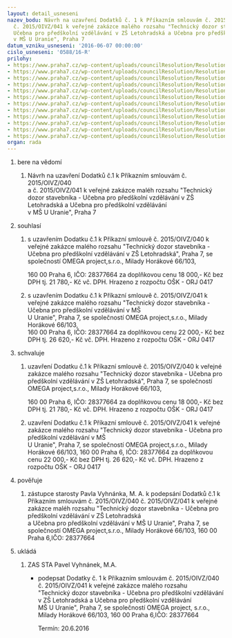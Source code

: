 ```yaml
---
layout: detail_usneseni
nazev_bodu: Návrh na uzavření Dodatků č. 1 k Příkazním smlouvám č. 2015/OIVZ/040 a
  č. 2015/OIVZ/041 k veřejné zakázce malého rozsahu "Technický dozor stavebníka -
  Učebna pro předškolní vzdělávání v ZŠ Letohradská a Učebna pro předškolní vzdělávání
  v MŠ U Uranie", Praha 7
datum_vzniku_usneseni: '2016-06-07 00:00:00'
cislo_usneseni: '0588/16-R'
prilohy:
- https://www.praha7.cz/wp-content/uploads/councilResolution/Resolutions/27825/export/1Duvodovazprava~70302.doc
- https://www.praha7.cz/wp-content/uploads/councilResolution/Resolutions/27825/export/2Usnesenic0946~70301.doc
- https://www.praha7.cz/wp-content/uploads/councilResolution/Resolutions/27825/export/3Usnesenic0943~70300.doc
- https://www.praha7.cz/wp-content/uploads/councilResolution/Resolutions/27825/export/4Usnesenic0868~70299.doc
- https://www.praha7.cz/wp-content/uploads/councilResolution/Resolutions/27825/export/5Usnesenic1233~70298.doc
- https://www.praha7.cz/wp-content/uploads/councilResolution/Resolutions/27825/export/6Usnesenic1238~70297.doc
- https://www.praha7.cz/wp-content/uploads/councilResolution/Resolutions/27825/export/8Dodatekc1kesml040~70295.doc
- https://www.praha7.cz/wp-content/uploads/councilResolution/Resolutions/27825/export/9PrikaznismlouvaTDS2015OIVZ040~70294.doc
- https://www.praha7.cz/wp-content/uploads/councilResolution/Resolutions/27825/export/10Dodatekc1kesml041~70293.doc
- https://www.praha7.cz/wp-content/uploads/councilResolution/Resolutions/27825/export/11PrikaznismlouvaTDS2015OIVZ041~70292.doc
- https://www.praha7.cz/wp-content/uploads/councilResolution/Resolutions/27825/export/12VypisORzedne162016~70291.pdf
- https://www.praha7.cz/wp-content/uploads/councilResolution/Resolutions/27825/export/export~298505.pdf
organ: rada
---
```

<ol class="urzList_view" id="urzList">
<li class="urzClass1" id=""><span name="1">bere na vědomí</span> 
<ol class="urzOlClass">
<li class="urzClass2" style="TEXT-ALIGN: left" id=""><span><p>Návrh na uzavření Dodatků č.1 k Příkazním smlouvám č. 2015/OIVZ/040 <br>a č. 2015/OIVZ/041&nbsp;k veřejné zakázce maléh rozsahu "Technický dozor stavebníka - Učebna pro předškolní vzdělávání v ZŠ Letohradská a Učebna pro předškolní vzdělávání <br>v MŠ U Uranie", Praha 7</p></span></li></ol></li>
<li class="urzClass1" id=""><span name="26">souhlasí</span> 
<ol class="urzOlClass">
<li class="urzClass2" style="TEXT-ALIGN: left" id=""><span><p>s uzavřením&nbsp;Dodatku č.1 k Příkazní smlouvě č. 2015/OIVZ/040&nbsp;k veřejné zakázce malého rozsahu "Technický dozor stavebníka - Učebna pro předškolní vzdělávání v ZŠ Letohradská",&nbsp;Praha 7, se společností OMEGA project,s.r.o., Milady Horákové 66/103,</p><p>160 00 Praha 6, IČO: 28377664 za doplňkovou cenu 18 000,- Kč bez DPH tj. 21 780,- Kč vč. DPH. Hrazeno z rozpočtu OŠK - ORJ 0417</p></span></li>
<li class="urzClass2" style="TEXT-ALIGN: left" id=""><span><p>s uzavřením Dodatku č.1 k Příkazní smlouvě č. 2015/OIVZ/041 k veřejné zakázce malého rozsahu "Technický dozor stavebníka - Učebna pro předškolní vzdělávání v MŠ <br>U Uranie", Praha 7, se společností OMEGA project,s.r.o., Milady Horákové 66/103, <br>160 00 Praha 6, IČO: 28377664 za doplňkovou cenu 22 000,- Kč bez DPH tj. 26 620,- Kč vč. DPH. Hrazeno z rozpočtu OŠK - ORJ 0417</p></span></li></ol></li>
<li class="urzClass1" id=""><span name="24">schvaluje</span> 
<ol class="urzOlClass">
<li class="urzClass2" style="TEXT-ALIGN: left" id=""><span><p>uzavření Dodatku č.1 k Příkazní smlouvě č. 2015/OIVZ/040 k veřejné zakázce malého rozsahu "Technický dozor stavebníka - Učebna pro předškolní vzdělávání v ZŠ Letohradská", Praha 7, se společností OMEGA project,s.r.o., Milady Horákové 66/103,</p><p>160 00 Praha 6, IČO: 28377664 za doplňkovou cenu 18 000,- Kč bez DPH tj. 21 780,- Kč vč. DPH. Hrazeno z rozpočtu OŠK - ORJ 0417</p></span></li>
<li class="urzClass2" style="TEXT-ALIGN: left" id=""><span><p>uzavření Dodatku č.1 k Příkazní smlouvě č. 2015/OIVZ/041 k veřejné zakázce malého rozsahu "Technický dozor stavebníka - Učebna pro předškolní vzdělávání v MŠ <br>U Uranie", Praha 7, se společností OMEGA project,s.r.o., Milady Horákové 66/103, 160 00 Praha 6, IČO: 28377664 za doplňkovou cenu 22 000,- Kč bez DPH tj. 26 620,- Kč vč. DPH. Hrazeno z rozpočtu OŠK - ORJ 0417</p></span></li></ol></li>
<li class="urzClass1" id=""><span name="16">pověřuje</span> 
<ol class="urzOlClass">
<li class="urzClass2" style="TEXT-ALIGN: left" id=""><span><p>zástupce starosty Pavla Vyhnánka, M. A. k podepsání Dodatků č.1 k Příkazním smlouvám č. 2015/OIVZ/040&nbsp;č. 2015/OIVZ/041 k veřejné zakázce maléh rozsahu "Technický dozor stavebníka - Učebna pro předškolní vzdělávání v ZŠ Letohradská <br>a Učebna pro předškolní vzdělávání&nbsp;v MŠ U Uranie", Praha 7, se společností OMEGA project,s.r.o., Milady Horákové 66/103, 160 00 Praha 6,IČO: 28377664</p></span></li></ol></li><li class="urzClass1" id="urzUkoly"><span name="1">ukládá</span><ol class="urzOlClass"><li class="urzClass2"><span><p>ZAS STA Pavel Vyhnánek, M.A.</p></span><ul class="urzUlClass"><li class="urzClass3"><span><p>podepsat Dodatky č. 1 k Příkazním smlouvám č. 2015/OIVZ/040 č. 2015/OIVZ/041 k veřejné zakázce malého rozsahu<br>"Technický dozor stavebníka - Učebna pro předškolní vzdělávání v ZŠ Letohradská a Učebna pro předškolní vzdělávání  <br>MŠ U Uranie", Praha 7, se společností OMEGA project, s.r.o., Milady Horákové 66/103, 160 00 Praha 6,IČO: 28377664</p></span><span class="urzUkolTermin">  Termín:&nbsp;20.6.2016</span></li></ul></li></ol></li>
</ol>
